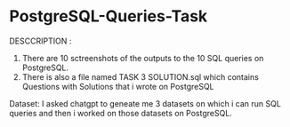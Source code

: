 # PostgreSQL-Queries-Task
 DESCCRIPTION : 
 1. There are 10 sctreenshots of the outputs to the 10 SQL queries on PostgreSQL.
 2. There is also a file named TASK 3 SOLUTION.sql which contains Questions with Solutions that i wrote on PostgreSQL

Dataset: I asked chatgpt to geneate me 3 datasets on which i can run SQL queries and then i worked on those datasets on PostgreSQL.
